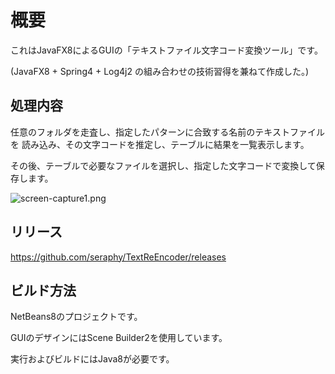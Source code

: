 概要
======================
これはJavaFX8によるGUIの「テキストファイル文字コード変換ツール」です。

(JavaFX8 + Spring4 + Log4j2 の組み合わせの技術習得を兼ねて作成した。)



## 処理内容

任意のフォルダを走査し、指定したパターンに合致する名前のテキストファイルを
読み込み、その文字コードを推定し、テーブルに結果を一覧表示します。

その後、テーブルで必要なファイルを選択し、指定した文字コードで変換して保存します。

![screen-capture1.png](./images/screen-capture1.png)


## リリース

https://github.com/seraphy/TextReEncoder/releases


## ビルド方法

NetBeans8のプロジェクトです。

GUIのデザインにはScene Builder2を使用しています。

実行およびビルドにはJava8が必要です。
